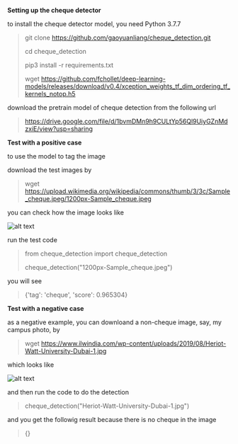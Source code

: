 **Setting up the cheque detector**

to install the cheque detector model, you need Python 3.7.7 

> git clone https://github.com/gaoyuanliang/cheque_detection.git
>
> cd cheque_detection
>
> pip3 install -r requirements.txt
>
> wget https://github.com/fchollet/deep-learning-models/releases/download/v0.4/xception_weights_tf_dim_ordering_tf_kernels_notop.h5

download the pretrain model of cheque detection from the following url

> https://drive.google.com/file/d/1bvmDMn9h9CULtYp56Ql9UiyGZnMdzxiE/view?usp=sharing


**Test with a positive case**

to use the model to tag the image

download the test images by 

> wget https://upload.wikimedia.org/wikipedia/commons/thumb/3/3c/Sample_cheque.jpeg/1200px-Sample_cheque.jpeg

you can check how the image looks like

![alt text](https://upload.wikimedia.org/wikipedia/commons/thumb/3/3c/Sample_cheque.jpeg/1200px-Sample_cheque.jpeg)

run the test code

> from cheque_detection import cheque_detection
>
> cheque_detection("1200px-Sample_cheque.jpeg")

you will see

> {'tag': 'cheque', 'score': 0.965304}


**Test with a negative case**

as a negative example, you can downloand a non-cheque image, say, my  campus photo, by 

> wget https://www.ilwindia.com/wp-content/uploads/2019/08/Heriot-Watt-University-Dubai-1.jpg

which looks like 

![alt text](https://www.ilwindia.com/wp-content/uploads/2019/08/Heriot-Watt-University-Dubai-1.jpg)


and then run the code to do the detection

> cheque_detection("Heriot-Watt-University-Dubai-1.jpg")

and you get the followig result because there is no cheque in the image

>  {}


